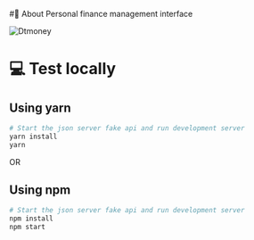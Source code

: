 #🍳 About
Personal finance management interface

![Dtmoney](./_captures/web.png)

# 💻 Test locally

## Using yarn
```sh
# Start the json server fake api and run development server
yarn install
yarn
```
OR

## Using npm
```sh
# Start the json server fake api and run development server
npm install
npm start
```


